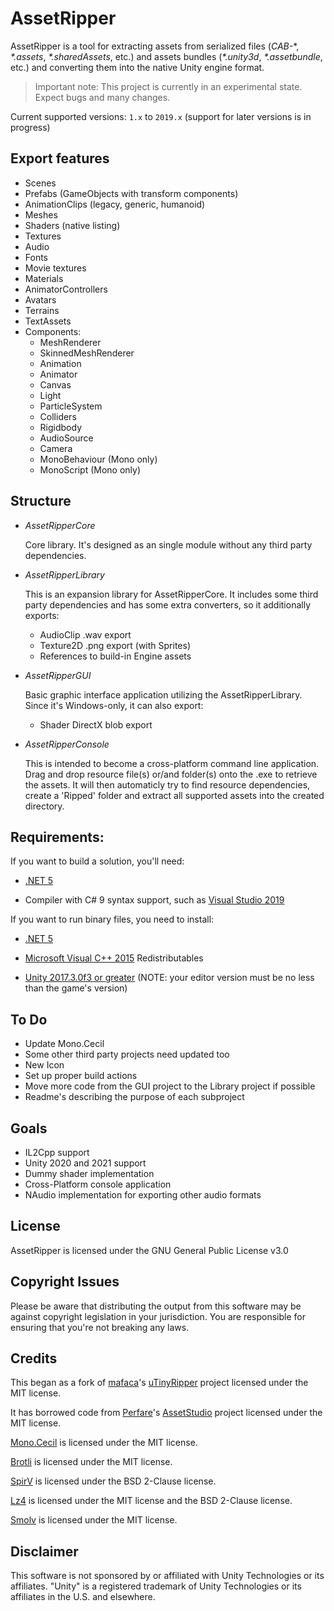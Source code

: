 # AssetRipper

AssetRipper is a tool for extracting assets from serialized files (*CAB-*\*, *\*.assets*, *\*.sharedAssets*, etc.) and assets bundles (*\*.unity3d*, *\*.assetbundle*, etc.) and converting them into the native Unity engine format.

> Important note: This project is currently in an experimental state. Expect bugs and many changes.

Current supported versions: `1.x` to `2019.x` (support for later versions is in progress)

## Export features
* Scenes
* Prefabs (GameObjects with transform components)
* AnimationClips (legacy, generic, humanoid)
* Meshes
* Shaders (native listing)
* Textures
* Audio
* Fonts
* Movie textures
* Materials
* AnimatorControllers
* Avatars
* Terrains
* TextAssets
* Components:
  * MeshRenderer
  * SkinnedMeshRenderer
  * Animation
  * Animator
  * Canvas
  * Light
  * ParticleSystem
  * Colliders
  * Rigidbody
  * AudioSource
  * Camera
  * MonoBehaviour (Mono only)
  * MonoScript (Mono only)

## Structure

* *AssetRipperCore*

   Core library. It's designed as an single module without any third party dependencies.
   
* *AssetRipperLibrary*

   This is an expansion library for AssetRipperCore. It includes some third party dependencies and has some extra converters, so it additionally exports:
   * AudioClip .wav export
   * Texture2D .png export (with Sprites)
   * References to build-in Engine assets

* *AssetRipperGUI*

   Basic graphic interface application utilizing the AssetRipperLibrary. Since it's Windows-only, it can also export:
   * Shader DirectX blob export
   
* *AssetRipperConsole*

   This is intended to become a cross-platform command line application. Drag and drop resource file(s) or/and folder(s) onto the .exe to retrieve the assets. It will then automaticly try to find resource dependencies, create a 'Ripped' folder and extract all supported assets into the created directory.


## Requirements:

If you want to build a solution, you'll need:

 * [.NET 5](https://dotnet.microsoft.com/download/dotnet/5.0)

 * Compiler with C# 9 syntax support, such as [Visual Studio 2019](https://visualstudio.microsoft.com/downloads/)


If you want to run binary files, you need to install:

 * [.NET 5](https://dotnet.microsoft.com/download/dotnet/5.0)
 
 * [Microsoft Visual C++ 2015](https://www.microsoft.com/en-us/download/details.aspx?id=53840) Redistributables

 * [Unity 2017.3.0f3 or greater](https://unity3d.com/get-unity/download/archive) (NOTE: your editor version must be no less than the game's version)
 

## To Do
 * Update Mono.Cecil
 * Some other third party projects need updated too
 * New Icon
 * Set up proper build actions
 * Move more code from the GUI project to the Library project if possible
 * Readme's describing the purpose of each subproject

## Goals
 * IL2Cpp support
 * Unity 2020 and 2021 support
 * Dummy shader implementation
 * Cross-Platform console application
 * NAudio implementation for exporting other audio formats


## License

AssetRipper is licensed under the GNU General Public License v3.0


## Copyright Issues

Please be aware that distributing the output from this software may be against copyright legislation in your jurisdiction. You are responsible for ensuring that you're not breaking any laws.


## Credits

This began as a fork of [mafaca](https://github.com/mafaca)'s [uTinyRipper](https://github.com/mafaca/UtinyRipper) project licensed under the MIT license.

It has borrowed code from [Perfare](https://github.com/Perfare)'s [AssetStudio](https://github.com/Perfare/AssetStudio) project licensed under the MIT license.

[Mono.Cecil](https://github.com/jbevain/cecil) is licensed under the MIT license.

[Brotli](https://github.com/google/brotli) is licensed under the MIT license.

[SpirV](https://github.com/Anteru/csspv) is licensed under the BSD 2-Clause license.

[Lz4](https://github.com/lz4/lz4) is licensed under the MIT license and the BSD 2-Clause license.

[Smolv](https://github.com/aras-p/smol-v) is licensed under the MIT license.


## Disclaimer

This software is not sponsored by or affiliated with Unity Technologies or its affiliates. "Unity" is a registered trademark of Unity Technologies or its affiliates in the U.S. and elsewhere.